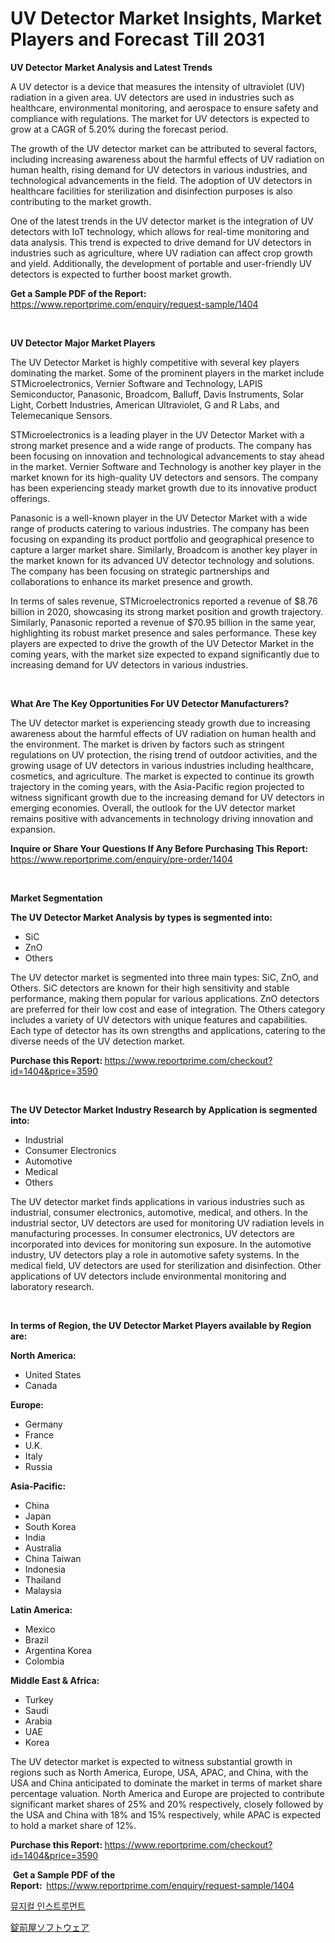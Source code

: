 <p><h1>UV Detector Market Insights, Market Players and Forecast Till 2031</h1></p><p><strong>UV Detector Market Analysis and Latest Trends</strong></p>
<p><p>A UV detector is a device that measures the intensity of ultraviolet (UV) radiation in a given area. UV detectors are used in industries such as healthcare, environmental monitoring, and aerospace to ensure safety and compliance with regulations. The market for UV detectors is expected to grow at a CAGR of 5.20% during the forecast period.</p><p>The growth of the UV detector market can be attributed to several factors, including increasing awareness about the harmful effects of UV radiation on human health, rising demand for UV detectors in various industries, and technological advancements in the field. The adoption of UV detectors in healthcare facilities for sterilization and disinfection purposes is also contributing to the market growth.</p><p>One of the latest trends in the UV detector market is the integration of UV detectors with IoT technology, which allows for real-time monitoring and data analysis. This trend is expected to drive demand for UV detectors in industries such as agriculture, where UV radiation can affect crop growth and yield. Additionally, the development of portable and user-friendly UV detectors is expected to further boost market growth.</p></p>
<p><strong>Get a Sample PDF of the Report:&nbsp;</strong> <a href="https://www.reportprime.com/enquiry/request-sample/1404">https://www.reportprime.com/enquiry/request-sample/1404</a></p>
<p>&nbsp;</p>
<p><strong>UV Detector Major Market Players</strong></p>
<p><p>The UV Detector Market is highly competitive with several key players dominating the market. Some of the prominent players in the market include STMicroelectronics, Vernier Software and Technology, LAPIS Semiconductor, Panasonic, Broadcom, Balluff, Davis Instruments, Solar Light, Corbett Industries, American Ultraviolet, G and R Labs, and Telemecanique Sensors.</p><p>STMicroelectronics is a leading player in the UV Detector Market with a strong market presence and a wide range of products. The company has been focusing on innovation and technological advancements to stay ahead in the market. Vernier Software and Technology is another key player in the market known for its high-quality UV detectors and sensors. The company has been experiencing steady market growth due to its innovative product offerings.</p><p>Panasonic is a well-known player in the UV Detector Market with a wide range of products catering to various industries. The company has been focusing on expanding its product portfolio and geographical presence to capture a larger market share. Similarly, Broadcom is another key player in the market known for its advanced UV detector technology and solutions. The company has been focusing on strategic partnerships and collaborations to enhance its market presence and growth.</p><p>In terms of sales revenue, STMicroelectronics reported a revenue of $8.76 billion in 2020, showcasing its strong market position and growth trajectory. Similarly, Panasonic reported a revenue of $70.95 billion in the same year, highlighting its robust market presence and sales performance. These key players are expected to drive the growth of the UV Detector Market in the coming years, with the market size expected to expand significantly due to increasing demand for UV detectors in various industries.</p></p>
<p>&nbsp;</p>
<p><strong>What Are The Key Opportunities For UV Detector Manufacturers?</strong></p>
<p><p>The UV detector market is experiencing steady growth due to increasing awareness about the harmful effects of UV radiation on human health and the environment. The market is driven by factors such as stringent regulations on UV protection, the rising trend of outdoor activities, and the growing usage of UV detectors in various industries including healthcare, cosmetics, and agriculture. The market is expected to continue its growth trajectory in the coming years, with the Asia-Pacific region projected to witness significant growth due to the increasing demand for UV detectors in emerging economies. Overall, the outlook for the UV detector market remains positive with advancements in technology driving innovation and expansion.</p></p>
<p><strong>Inquire or Share Your Questions If Any Before Purchasing This Report:</strong> <a href="https://www.reportprime.com/enquiry/pre-order/1404">https://www.reportprime.com/enquiry/pre-order/1404</a></p>
<p>&nbsp;</p>
<p><strong>Market Segmentation</strong></p>
<p><strong>The UV Detector Market Analysis by types is segmented into:</strong></p>
<p><ul><li>SiC</li><li>ZnO</li><li>Others</li></ul></p>
<p><p>The UV detector market is segmented into three main types: SiC, ZnO, and Others. SiC detectors are known for their high sensitivity and stable performance, making them popular for various applications. ZnO detectors are preferred for their low cost and ease of integration. The Others category includes a variety of UV detectors with unique features and capabilities. Each type of detector has its own strengths and applications, catering to the diverse needs of the UV detection market.</p></p>
<p><strong>Purchase this Report:&nbsp;</strong><a href="https://www.reportprime.com/checkout?id=1404&price=3590">https://www.reportprime.com/checkout?id=1404&price=3590</a></p>
<p>&nbsp;</p>
<p><strong>The UV Detector Market Industry Research by Application is segmented into:</strong></p>
<p><ul><li>Industrial</li><li>Consumer Electronics</li><li>Automotive</li><li>Medical</li><li>Others</li></ul></p>
<p><p>The UV detector market finds applications in various industries such as industrial, consumer electronics, automotive, medical, and others. In the industrial sector, UV detectors are used for monitoring UV radiation levels in manufacturing processes. In consumer electronics, UV detectors are incorporated into devices for monitoring sun exposure. In the automotive industry, UV detectors play a role in automotive safety systems. In the medical field, UV detectors are used for sterilization and disinfection. Other applications of UV detectors include environmental monitoring and laboratory research.</p></p>
<p>&nbsp;</p>
<p><strong>In terms of Region, the UV Detector Market Players available by Region are:</strong></p>
<p>
    <p> <strong> North America: </strong>
        <ul>
            <li>United States</li>
            <li>Canada</li>
        </ul>
        </p> 
    <p> <strong> Europe: </strong>
        <ul>
            <li>Germany</li>
            <li>France</li>
            <li>U.K.</li>
            <li>Italy</li>
            <li>Russia</li>
        </ul>
        </p> 
    <p> <strong> Asia-Pacific: </strong>
        <ul>
            <li>China</li>
            <li>Japan</li>
            <li>South Korea</li>
            <li>India</li>
            <li>Australia</li>
            <li>China Taiwan</li>
            <li>Indonesia</li>
            <li>Thailand</li>
            <li>Malaysia</li>
        </ul>
        </p> 
    <p> <strong> Latin America: </strong>
        <ul>
            <li>Mexico</li>
            <li>Brazil</li>
            <li>Argentina Korea</li>
            <li>Colombia</li>
        </ul>
        </p> 
    <p> <strong> Middle East & Africa: </strong>
        <ul>
            <li>Turkey</li>
            <li>Saudi</li>
            <li>Arabia</li>
            <li>UAE</li>
            <li>Korea</li>
        </ul>
    </p>
    </p>
<p><p>The UV detector market is expected to witness substantial growth in regions such as North America, Europe, USA, APAC, and China, with the USA and China anticipated to dominate the market in terms of market share percentage valuation. North America and Europe are projected to contribute significant market shares of 25% and 20% respectively, closely followed by the USA and China with 18% and 15% respectively, while APAC is expected to hold a market share of 12%.</p></p>
<p><strong>Purchase this Report: </strong><a href="https://www.reportprime.com/checkout?id=1404&price=3590">https://www.reportprime.com/checkout?id=1404&price=3590</a></p>
<p>&nbsp;<strong>Get a Sample PDF of the Report:&nbsp;&nbsp;</strong><a href="https://www.reportprime.com/enquiry/request-sample/1404">https://www.reportprime.com/enquiry/request-sample/1404</a></p>
<p><strong></strong></p>
<p><p><a href="https://github.com/crfsywufhm81415/Market-Research-Report-List-1/blob/main/77470238643.md">뮤지컬 인스트루먼트</a></p><p><a href="https://github.com/zekaoe592392/Market-Research-Report-List-1/blob/main/17465639422.md">錠前屋ソフトウェア</a></p></p>